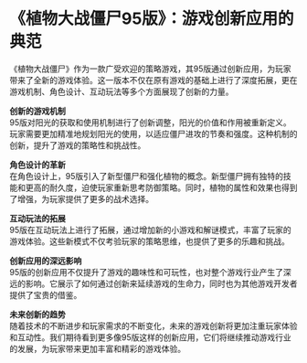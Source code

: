 # 《植物大战僵尸95版》：游戏创新应用的典范

《植物大战僵尸》作为一款广受欢迎的策略游戏，其95版通过创新应用，为玩家带来了全新的游戏体验。这一版本不仅在原有游戏的基础上进行了深度拓展，更在游戏机制、角色设计、互动玩法等多个方面展现了创新的力量。

**创新的游戏机制**  
95版对阳光的获取和使用机制进行了创新调整，阳光的价值和作用被重新定义。玩家需要更加精准地规划阳光的使用，以适应僵尸进攻的节奏和强度。这种机制的创新，提升了游戏的策略性和挑战性。

**角色设计的革新**  
在角色设计上，95版引入了新型僵尸和强化植物的概念。新型僵尸拥有独特的技能和更高的耐久度，迫使玩家重新思考防御策略。同时，植物的属性和效果也得到了增强，为玩家提供了更多的战术选择。

**互动玩法的拓展**  
95版在互动玩法上进行了拓展，通过增加新的小游戏和解谜模式，丰富了玩家的游戏体验。这些新模式不仅考验玩家的策略思维，也提供了更多的乐趣和挑战。

**创新应用的深远影响**  
95版的创新应用不仅提升了游戏的趣味性和可玩性，也对整个游戏行业产生了深远的影响。它展示了如何通过创新来延续游戏的生命力，同时也为其他游戏开发者提供了宝贵的借鉴。

**未来创新的趋势**  
随着技术的不断进步和玩家需求的不断变化，未来的游戏创新将更加注重玩家体验和互动性。我们期待看到更多像95版这样的创新应用，它们将继续推动游戏行业的发展，为玩家带来更加丰富和精彩的游戏体验。